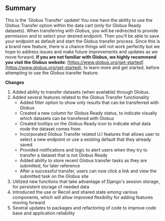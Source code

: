 ## Summary

This is the 'Globus Transfer' update! You now have the ability to use the Globus Transfer option within the data cart (only for Globus Ready datasets). When transferring with Globus, you will be redirected to provide permission and to select your desired endpoint. Then you'll be able to save your endpoint as default and start the Globus transfer process. Since this is a brand new feature, there is a chance things will not work perfectly but we hope to address issues and make future improvements and updates as we move forward. **If you are not familiar with Globus, we highly recommend you visit the Globus website**: [https://www.globus.org/get-started](https://www.globus.org/get-started), to learn more and get started, before attempting to use the Globus transfer feature.

**Changes**

1. Added ability to transfer datasets (when available) through Globus.
2. Added several features related to the Globus Transfer functionality
   - Added filter option to show only results that can be transferred with Globus
   - Created a new column for Globus Ready status, to indicate visually which datasets can be transfered with Globus
   - Created tooltips on the Globus Ready icon to indicate what data node the dataset comes from
   - Incorporated Globus Transfer related U.I features that allows user to select a new endpoint or use a existing default that they already saved
   - Provided notifications and logic to alert users when they try to transfer a dataset that is not Globus Ready
   - Added ability to store recent Globus transfer tasks as they are submitted, for later reference
   - After a successful transfer, users can now click a link and view the submitted task on the Globus site
3. Utilized new functions that take advantage of Django's session storage, for persistent storage of needed data
4. Introduced the use or Recoil and shared state among various components, which will allow improved flexibility for adding features moving forward
5. Several updates to packages and refactoring of code to improve code base and application reliability
